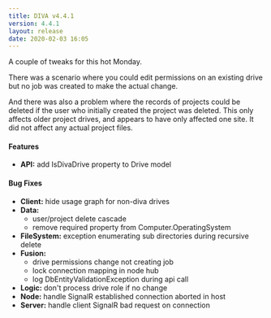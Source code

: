```yaml
---
title: DIVA v4.4.1
version: 4.4.1
layout: release
date: 2020-02-03 16:05
---
```


A couple of tweaks for this hot Monday.

There was a scenario where you could edit permissions on an existing drive but no job was created to make the actual change.

And there was also a problem where the records of projects could be deleted if the user who initially created the project was deleted.
This only affects older project drives, and appears to have only affected one site.
It did not affect any actual project files.

#### Features

* **API:** add IsDivaDrive property to Drive model

#### Bug Fixes

* **Client:** hide usage graph for non-diva drives
* **Data:**
  * user/project delete cascade
  * remove required property from Computer.OperatingSystem
* **FileSystem:** exception enumerating sub directories during recursive delete
* **Fusion:**
  * drive permissions change not creating job
  * lock connection mapping in node hub
  * log DbEntityValidationException during api call
* **Logic:** don't process drive role if no change
* **Node:** handle SignalR established connection aborted in host
* **Server:** handle client SignalR bad request on connection